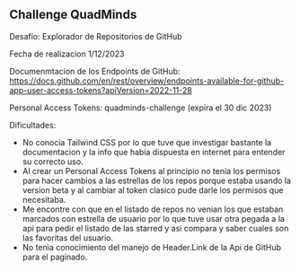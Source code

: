 ## Challenge QuadMinds

Desafío: Explorador de Repositorios de GitHub

Fecha de realizacion 1/12/2023

Documenmtacion de los Endpoints de GitHub:
https://docs.github.com/en/rest/overview/endpoints-available-for-github-app-user-access-tokens?apiVersion=2022-11-28

Personal Access Tokens: quadminds-challenge (expira el 30 dic 2023)




Dificultades:
- No conocia Tailwind CSS por lo que tuve que investigar bastante la documentacion y la info que habia dispuesta en internet para entender su correcto uso.
- Al crear un Personal Access Tokens al principio no tenia los permisos para hacer cambios a las estrellas de los repos porque estaba usando la version beta y al cambiar al token clasico pude darle los permisos que necesitaba.
- Me encontre con que en el listado de repos no venian los que estaban marcados con estrella de usuario por lo que tuve usar otra pegada a la api para pedir el listado de las starred y asi compara y saber cuales son las favoritas del usuario. 
- No tenia conocimiento del manejo de Header.Link de la Api de GitHub para el paginado.



